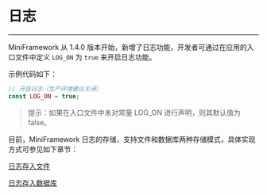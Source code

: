 # 日志

---

MiniFramework 从 1.4.0 版本开始，新增了日志功能，开发者可通过在应用的入口文件中定义 `LOG_ON` 为 `true` 来开启日志功能。

示例代码如下：

```php
// 开启日志（生产环境建议关闭）
const LOG_ON = true;
```

> 提示：如果在入口文件中未对常量 LOG\_ON 进行声明，则其默认值为 false。

目前，MiniFramework 日志的存储，支持文件和数据库两种存储模式，具体实现方式可参见如下章节：

[日志存入文件](/ri-zhi/ri-zhi-cun-ru-wen-jian.md)

[日志存入数据库](ri-zhi/ri-zhi-cun-ru-shu-ju-ku.md)

